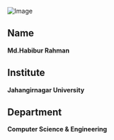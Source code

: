 ![Image](../Images/Habib.jpg)<br>
## Name <br>
**Md.Habibur Rahman**
## Institute <br>
**Jahangirnagar University**
## Department <br>
**Computer Science & Engineering**
